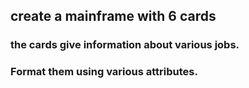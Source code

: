 ## create a mainframe with 6 cards

### the cards give information about various jobs.

### Format them using various attributes.
